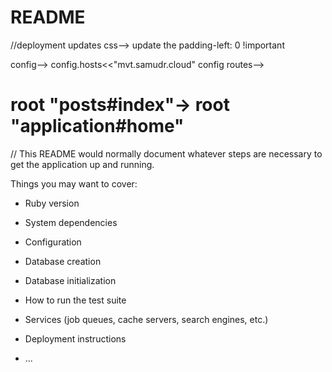 # README
//deployment updates
css--> update the padding-left: 0 !important

config--> config.hosts<<"mvt.samudr.cloud" 
config routes--> 
  # root "posts#index"-> root "application#home"
//
This README would normally document whatever steps are necessary to get the
application up and running.

Things you may want to cover:

* Ruby version

* System dependencies

* Configuration

* Database creation

* Database initialization

* How to run the test suite

* Services (job queues, cache servers, search engines, etc.)

* Deployment instructions

* ...
